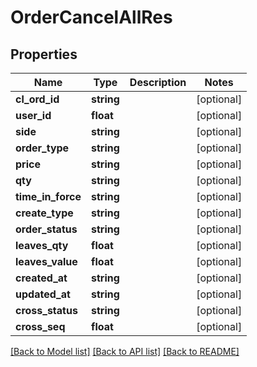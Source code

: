 # OrderCancelAllRes

## Properties
Name | Type | Description | Notes
------------ | ------------- | ------------- | -------------
**cl_ord_id** | **string** |  | [optional] 
**user_id** | **float** |  | [optional] 
**side** | **string** |  | [optional] 
**order_type** | **string** |  | [optional] 
**price** | **string** |  | [optional] 
**qty** | **string** |  | [optional] 
**time_in_force** | **string** |  | [optional] 
**create_type** | **string** |  | [optional] 
**order_status** | **string** |  | [optional] 
**leaves_qty** | **float** |  | [optional] 
**leaves_value** | **float** |  | [optional] 
**created_at** | **string** |  | [optional] 
**updated_at** | **string** |  | [optional] 
**cross_status** | **string** |  | [optional] 
**cross_seq** | **float** |  | [optional] 

[[Back to Model list]](../README.md#documentation-for-models) [[Back to API list]](../README.md#documentation-for-api-endpoints) [[Back to README]](../README.md)


